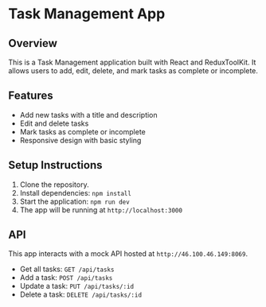# Task Management App

## Overview

This is a Task Management application built with React and ReduxToolKit. It allows users to add, edit, delete, and mark tasks as complete or incomplete.

## Features

- Add new tasks with a title and description
- Edit and delete tasks
- Mark tasks as complete or incomplete
- Responsive design with basic styling

## Setup Instructions

1. Clone the repository.
2. Install dependencies: `npm install`
3. Start the application: `npm run dev`
4. The app will be running at `http://localhost:3000`

## API

This app interacts with a mock API hosted at `http://46.100.46.149:8069`.
- Get all tasks: `GET /api/tasks`
- Add a task: `POST /api/tasks`
- Update a task: `PUT /api/tasks/:id`
- Delete a task: `DELETE /api/tasks/:id`

